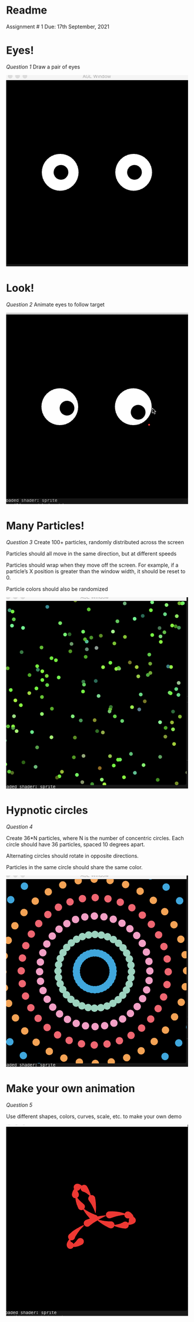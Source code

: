 # Readme
Assignment # 1
Due: 17th September, 2021

# Eyes!
*Question 1*
Draw a pair of eyes

<img src='https://github.com/foqiashahid112/animation-toolkit/blob/main/assignments/a1-hello/Look.gif' title='Eyes' width='' alt='Eyes' />

# Look!
*Question 2*
Animate eyes to follow target

<img src='https://github.com/foqiashahid112/animation-toolkit/blob/main/assignments/a1-hello/Eyes.gif' title='Look' width='' alt='Look' />

# Many Particles!
*Question 3*
Create 100+ particles, randomly distributed across the screen

Particles should all move in the same direction, but at different speeds

Particles should wrap when they move off the screen. For example, if a particle’s X position is greater than the window width, it should be reset to 0.

Particle colors should also be randomized

<img src='https://github.com/foqiashahid112/animation-toolkit/blob/main/assignments/a1-hello/Particles.gif' title='Particles' width='' alt='Particles' />

# Hypnotic circles
*Question 4*

Create 36*N particles, where N is the number of concentric circles. Each circle should have 36 particles, spaced 10 degrees apart.

Alternating circles should rotate in opposite directions.

Particles in the same circle should share the same color.

<img src='https://github.com/foqiashahid112/animation-toolkit/blob/main/assignments/a1-hello/Circles.gif' title='Particles' width='' alt='Particles' />

# Make your own animation
*Question 5*

Use different shapes, colors, curves, scale, etc. to make your own demo

<img src='https://github.com/foqiashahid112/animation-toolkit/blob/main/assignments/a1-hello/Unique.gif' title='Particles' width='' alt='Particles' />


